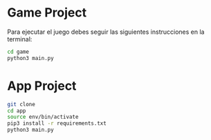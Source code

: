 # Game Project

Para ejecutar el juego debes seguir las siguientes instrucciones en la terminal:

```sh
cd game 
python3 main.py
```

# App Project

```sh
git clone
cd app
source env/bin/activate
pip3 install -r requirements.txt
python3 main.py
```